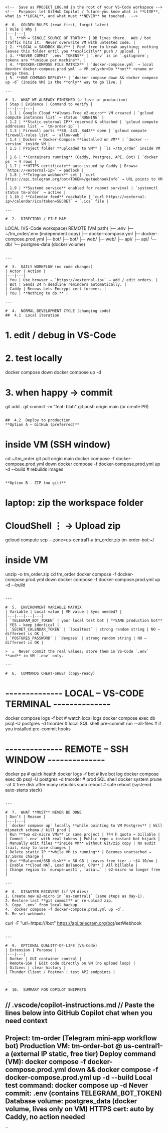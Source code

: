 ```<!--  TM-ORDER  –  PRODUCTION-HANDOVER GUIDE  -->
<!--  Save as PROJECT_LOG.md in the root of your VS-Code workspace -->
<!--  Purpose: let GitHub Copilot / future-you know what is **LIVE**, what is **LOCAL**, and what must **NEVER** be touched.  -->

#  0.  GOLDEN RULES (read first, forget later)
| Rule | Why |
|---|---|
| 1. **VM = SINGLE SOURCE OF TRUTH** | DB lives there.  Web / bot traffic hits it.  Never overwrite VM with untested code. |
| 2. **LOCAL = SANDBOX ONLY** | Feel free to break anything; nothing leaves this folder until you **explicitly** push / upload. |
| 3. **NEVER COMMIT `.env` TOKENS** | `.env` is in `.gitignore`; tokens are **unique per machine**. |
| 4. **DOCKER-COMPOSE FILE MATRIX** | `docker-compose.yml` → local dev<br>`docker-compose.prod.yml` → VM only<br>Do **not** rename or merge them. |
| 5. **ONE COMMAND DEPLOY** | `docker compose down && docker compose up -d` (inside VM) is the **only** way to go live. |

---

#  1.  WHAT WE ALREADY FINISHED (✅ live in production)
| Step | Evidence | Command to verify |
|---|---|---|
| 1.1 | Google Cloud **Always-Free e2-micro** VM created | `gcloud compute instances list` → status `RUNNING` |
| 1.2 | **Static external IP** reserved & attached | `gcloud compute addresses list` → `tm-order-ip` |
| 1.3 | Firewall ports **80, 443, 8443** open | `gcloud compute firewall-rules list` → `allow-web` |
| 1.4 | Docker + Docker-Compose **installed on VM** | `docker --version` inside VM |
| 1.5 | Project folder **uploaded to VM** | `ls ~/tm_order` inside VM |
| 1.6 | **Containers running** (Caddy, Postgres, API, Bot) | `docker ps` → 4 rows |
| 1.7 | **HTTPS certificate** auto-issued by Caddy | Browse `https://<external-ip>` → padlock |
| 1.8 | **Telegram webhook** set | `curl https://api.telegram.org/bot<TOKEN>/getWebhookInfo` → URL points to VM |
| 1.9 | **Systemd service** enabled for reboot survival | `systemctl status tm-order` → active |
| 1.10 | **Calendar feed** reachable | `curl https://<external-ip>/calendar/ics?token=SECRET` → `.ics` file |

---

#  2.  DIRECTORY / FILE MAP
```
LOCAL  (VS-Code workspace)          REMOTE  (VM path)
├─ .env                              ├─ ~/tm_order/.env   (independent copy)
├─ docker-compose.yml               ├─ docker-compose.prod.yml
├─ bot/                             ├─ bot/
├─ web/                             ├─ web/
├─ api/                             ├─ api/
└─ db/                              └─ postgres-data  (docker volume)
```

---

#  3.  DAILY WORKFLOW (no code changes)
| Actor | Action |
|---|---|
| You | Use browser → `https://<external-ip>` → add / edit orders. |
| Bot | Sends 24 h deadline reminders automatically. |
| Caddy | Renews Lets-Encrypt cert forever. |
| You | **Nothing to do.** |

---

#  4.  NORMAL DEVELOPMENT CYCLE (changing code)
##  4.1  Local iteration
```
# 1. edit / debug in VS-Code
# 2. test locally
docker compose down
docker compose up -d
# 3. when happy → commit
git add .
git commit -m "feat: blah"
git push origin main        (or create PR)
```

##  4.2  Deploy to production
**Option A – GitHub (preferred)**
```
# inside VM (SSH window)
cd ~/tm_order
git pull origin main
docker compose -f docker-compose.prod.yml down
docker compose -f docker-compose.prod.yml up -d --build   # rebuilds images
```

**Option B – ZIP (no git)**
```
# laptop:  zip the workspace folder
# CloudShell ⋮ → Upload zip
gcloud compute scp --zone=us-central1-a tm_order.zip tm-order-bot:~/
# inside VM
unzip -o tm_order.zip
cd tm_order
docker compose -f docker-compose.prod.yml down
docker compose -f docker-compose.prod.yml up -d --build
```

---

#  5.  ENVIRONMENT VARIABLE MATRIX
| Variable | Local value | VM value | Sync needed? |
|---|---|---|---|
| `TELEGRAM_BOT_TOKEN` | your local test bot | **SAME production bot** | YES – keep identical |
| `SECRET_CALENDAR_TOKEN` | `localtest` | strong random string | NO – different is OK |
| `POSTGRES_PASSWORD` | `devpass` | strong random string | NO – different is OK |

>  ⚠️  Never commit the real values; store them in VS-Code `.env` **and** in VM `.env` only.

---

#  6.  COMMANDS CHEAT-SHEET (copy-ready)
```
# --------------  LOCAL – VS-CODE TERMINAL  --------------
docker compose logs -f bot          # watch local logs
docker compose exec db psql -U postgres -d tmorder   # local SQL shell
pre-commit run --all-files          # if you installed pre-commit hooks

# --------------  REMOTE – SSH WINDOW  --------------
docker ps                           # quick health
docker logs -f bot                  # live bot log
docker compose exec db psql -U postgres -d tmorder   # prod SQL shell
docker system prune -af             # free disk after many rebuilds
sudo reboot                         # safe reboot (systemd auto-starts stack)
```

---

#  7.  WHAT **MUST** NEVER BE DONE
| Don’t | Reason |
|---|---|
| `docker compose up` locally **while pointing to VM Postgres** | Will mismatch schema / kill prod |
| Run **two e2-micro VMs** in same project | 744 h quota → billable |
| Commit `.env` with real tokens | Public repo = instant bot hijack |
| Manually edit files **inside VM** without Git/zip copy | No audit trail, easy to lose changes |
| Delete static IP **while VM is running** | Becomes unattached → $7.50/mo charge |
| Use **Balanced/SSD disk** > 30 GB | Leaves free tier → ~$4-10/mo |
| Enable **Cloud NAT, Load Balancer, GPU** | All billable |
| Change region to `europe-west1`, `asia-…` | e2-micro no longer free |

---

#  8.  DISASTER RECOVERY (if VM dies)
1. Create new e2-micro in `us-central1` (same steps as day-1).  
2. Restore last **git commit** or re-upload zip.  
3. Copy `.env` from local backup.  
4. `docker compose -f docker-compose.prod.yml up -d`.  
5. Re-set webhook:  
   ```
   curl -F "url=https://<new-ip>/bot" https://api.telegram.org/bot<TOKEN>/setWebhook
   ```

---

#  9.  OPTIONAL QUALITY-OF-LIFE (VS-Code)
| Extension | Purpose |
|---|---|
| Docker | GUI container control |
| Remote-SSH | Edit code directly on VM (no upload loop) |
| GitLens | clear history |
| Thunder Client / Postman | test API endpoints |

---

#  10.  SUMMARY FOR COPILOT SNIPPETS
```
// .vscode/copilot-instructions.md
// Paste the lines below into GitHub Copilot chat when you need context
--------------------------------------------------------------------------
Project: tm-order (Telegram mini-app workflow bot)
Production VM: tm-order-bot @ us-central1-a  (external IP static, free tier)
Deploy command (VM):  docker compose -f docker-compose.prod.yml down && docker compose -f docker-compose.prod.yml up -d --build
Local test command:   docker compose up -d
Never commit:         .env  (contains TELEGRAM_BOT_TOKEN)
Database volume:      postgres_data  (docker volume, lives only on VM)
HTTPS cert:           auto by Caddy, no action needed
--------------------------------------------------------------------------
``
